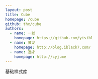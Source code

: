 ```yaml
---
layout: post
title: Cube
homepage: /cube
github: thx/cube
authors:
  - name: 一丝
    homepage: https://github.com/yisibl
  - name: 黄龙
    homepage: http://blog.iblack7.com/
  - name: 逸才
    homepage: http://cyj.me
---
```


基础样式库